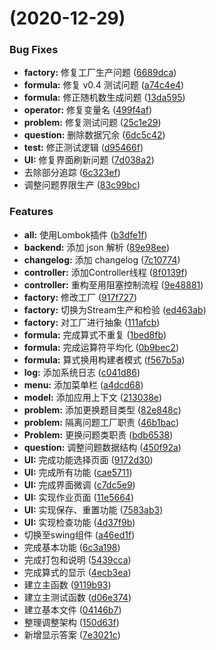 #  (2020-12-29)


### Bug Fixes

* **factory:** 修复工厂生产问题 ([6689dca](https://github.com/vuhe/SoftwareStructure/commit/6689dca676cfe8a35649ae2077763a92c7303be0))
* **formula:** 修复 v0.4 测试问题 ([a74c4e4](https://github.com/vuhe/SoftwareStructure/commit/a74c4e4d61b8f2a17d09f28dc0ab84fc81bd501e))
* **formula:** 修正随机数生成问题 ([13da595](https://github.com/vuhe/SoftwareStructure/commit/13da595507b686a0b1a3ecbc0225e33c26b54afd))
* **operator:** 修复变量名 ([499f4af](https://github.com/vuhe/SoftwareStructure/commit/499f4afac474f98d6240315850453c1dcf1d58d1))
* **problem:** 修复测试问题 ([25c1e29](https://github.com/vuhe/SoftwareStructure/commit/25c1e29994aef10a58861ba7de7956f98b1accfb))
* **question:** 删除数据冗余 ([6dc5c42](https://github.com/vuhe/SoftwareStructure/commit/6dc5c42b1e5942adeacbae1e9e6eec1651fe7593))
* **test:** 修正测试逻辑 ([d95466f](https://github.com/vuhe/SoftwareStructure/commit/d95466f0a1a32f67bcb8fec14115d8ac491c0a22))
* **UI:** 修复界面刷新问题 ([7d038a2](https://github.com/vuhe/SoftwareStructure/commit/7d038a296a99bbb994a606fcb5061a23f4585848))
* 去除部分追踪 ([6c323ef](https://github.com/vuhe/SoftwareStructure/commit/6c323efaf5da55b22fa4b5bfec300c45c87d0328))
* 调整问题界限生产 ([83c99bc](https://github.com/vuhe/SoftwareStructure/commit/83c99bcd7ed03dc0a907e94ca91e6d7e463fec5c))


### Features

* **all:** 使用Lombok插件 ([b3dfe1f](https://github.com/vuhe/SoftwareStructure/commit/b3dfe1fb8817534b6e025c51576766e3b4cf70b9))
* **backend:** 添加 json 解析 ([89e98ee](https://github.com/vuhe/SoftwareStructure/commit/89e98ee655b1177635d124a7467c9fecd3302cc4))
* **changelog:** 添加 changelog ([7c10774](https://github.com/vuhe/SoftwareStructure/commit/7c10774daafb543743a461b9ea1bb199db1f880d))
* **controller:** 添加Controller线程 ([8f0139f](https://github.com/vuhe/SoftwareStructure/commit/8f0139f17b4a2ad8af1cff52e8d091d2bc63e55c))
* **controller:** 重构至用阻塞控制流程 ([9e48881](https://github.com/vuhe/SoftwareStructure/commit/9e48881d012b6bbe826fe6007f5d30edd63b6fe9))
* **factory:** 修改工厂 ([917f727](https://github.com/vuhe/SoftwareStructure/commit/917f727637adb11c8f36b6d9247a842780860222))
* **factory:** 切换为Stream生产和检验 ([ed463ab](https://github.com/vuhe/SoftwareStructure/commit/ed463ab6616ddc4c16a254d024f87e9982e2761f))
* **factory:** 对工厂进行抽象 ([111afcb](https://github.com/vuhe/SoftwareStructure/commit/111afcb4a62fec8bbfcd1df567e24d3328b022b6))
* **formula:** 完成算式不重复 ([1bed8fb](https://github.com/vuhe/SoftwareStructure/commit/1bed8fbbe945c77679dd6fde080af3f655692140))
* **formula:** 完成运算符平均化 ([0b9bec2](https://github.com/vuhe/SoftwareStructure/commit/0b9bec23bfc67af5d1e9e51141da684844f72aed))
* **formula:** 算式换用构建者模式 ([f567b5a](https://github.com/vuhe/SoftwareStructure/commit/f567b5af9ba2e02330aa18c701b88f42ab9a1398))
* **log:** 添加系统日志 ([c041d86](https://github.com/vuhe/SoftwareStructure/commit/c041d8677d5bbfdb4e28508c1982f7a8aa60f85c))
* **menu:** 添加菜单栏 ([a4dcd68](https://github.com/vuhe/SoftwareStructure/commit/a4dcd6889c7c4a97c81ff88553dd7f5fc4185343))
* **model:** 添加应用上下文 ([213038e](https://github.com/vuhe/SoftwareStructure/commit/213038e91bdae411fcf8deda85c8071cbe368df0))
* **problem:** 添加更换题目类型 ([82e848c](https://github.com/vuhe/SoftwareStructure/commit/82e848ca3900eebd1bffc01b4dd5848a2ee09a25))
* **problem:** 隔离问题工厂职责 ([46b1bac](https://github.com/vuhe/SoftwareStructure/commit/46b1baccdb70c85ba8bf8706a675410495700679))
* **Problem:** 更换问题类职责 ([bdb6538](https://github.com/vuhe/SoftwareStructure/commit/bdb65386d31546acbed3ddfdd92a64247069fb0f))
* **question:** 调整问题数据结构 ([450f92a](https://github.com/vuhe/SoftwareStructure/commit/450f92a4a3abcf719b2bbf6aabfd8215393d77fd))
* **UI:** 完成功能选择页面 ([9172d30](https://github.com/vuhe/SoftwareStructure/commit/9172d309d8ef816a2e95d1e73277b36524cfcd1c))
* **UI:** 完成所有功能 ([cae5711](https://github.com/vuhe/SoftwareStructure/commit/cae571177f94eb236449fee999172ad7bf5b2136))
* **UI:** 完成界面微调 ([c7dc5e9](https://github.com/vuhe/SoftwareStructure/commit/c7dc5e9bf7d678b3f1a0f891c7f365b1b24d47ad))
* **UI:** 实现作业页面 ([11e5664](https://github.com/vuhe/SoftwareStructure/commit/11e5664a3ae3be8b250b7dc06aca9a458b8e6619))
* **UI:** 实现保存、重置功能 ([7583ab3](https://github.com/vuhe/SoftwareStructure/commit/7583ab35a4068c049c6f4c9fafcc5ba063871453))
* **UI:** 实现检查功能 ([4d37f9b](https://github.com/vuhe/SoftwareStructure/commit/4d37f9bbc2d334f5195fa330990a5ab91ffff859))
* 切换至swing组件 ([a46ed1f](https://github.com/vuhe/SoftwareStructure/commit/a46ed1ff2082b6fb04ac65b371a79248fb18d58c))
* 完成基本功能 ([6c3a198](https://github.com/vuhe/SoftwareStructure/commit/6c3a198ed8de6a72a6e571f0de201871c943ae55))
* 完成打包和说明 ([5439cca](https://github.com/vuhe/SoftwareStructure/commit/5439ccaa1590070fec442a9204cf5bc1ed4a8bff))
* 完成算式的显示 ([4ecb3ea](https://github.com/vuhe/SoftwareStructure/commit/4ecb3ead3c806940289c5d889891387b2affe60b))
* 建立主函数 ([9119b93](https://github.com/vuhe/SoftwareStructure/commit/9119b9357b4f5b542361764230d9a87f5e948ab7))
* 建立主测试函数 ([d06e374](https://github.com/vuhe/SoftwareStructure/commit/d06e374f4527bb8883171fd60ff93e6645534bae))
* 建立基本文件 ([04146b7](https://github.com/vuhe/SoftwareStructure/commit/04146b78021d2f6203247f34ba47783b6e47de6b))
* 整理调整架构 ([150d63f](https://github.com/vuhe/SoftwareStructure/commit/150d63f86a868f949785ec561590a3325aa3369d))
* 新增显示答案 ([7e3021c](https://github.com/vuhe/SoftwareStructure/commit/7e3021c583d9d1aca7c78deed86a674c2d2824e7))


